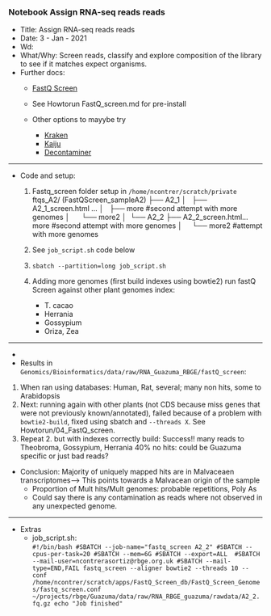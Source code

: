 ### Notebook Assign RNA-seq reads reads
- Title: Assign RNA-seq reads reads
- Date: 3 - Jan - 2021
- Wd: 
- What/Why: Screen reads, classify and explore composition of the library to see if it matches expect organisms.
- Further docs:
	- [FastQ Screen](https://www.bioinformatics.babraham.ac.uk/projects/fastq_screen/)
	- See Howtorun FastQ_screen.md for pre-install

	- Other options to mayybe try
		- [Kraken](https://ccb.jhu.edu/software/kraken/)
		- [Kaiju](https://github.com/bioinformatics-centre/kaiju)
		- [Decontaminer](https://bmcbioinformatics.biomedcentral.com/articles/10.1186/s12859-019-2684-x)
--------------------------------------------------------------
- Code and setup:

	1. Fastq_screen folder setup in `/home/ncontrer/scratch/private`
		ftqs_A2/ (FastQScreen_sampleA2)
├── A2_1
│   ├── A2_1_screen.html ...
│   ├── more #second attempt with more genomes
│  		   └── 
		more2
│ 
└── A2_2
    ├── A2_2_screen.html... 
		more #second attempt with more genomes
│ 		   └──
		more2 #attempt with more genomes     

	2. See `job_script.sh` code below

	3. `sbatch --partition=long job_script.sh`

	4. Adding more genomes (first build indexes using bowtie2)
	run fastQ Screen against other plant genomes index:
		- T. cacao
		- Herrania
		- Gossypium
		- Oriza, Zea 


----------------------------------------------------------
- 
- Results in `Genomics/Bioinformatics/data/raw/RNA_Guazuma_RBGE/fastQ_screen`:

1. When ran using databases: Human, Rat, several; many non hits, some to Arabidopsis
2. Next: running again with other plants (not CDS because miss genes that were not previously known/annotated), failed because of a problem with `bowtie2-build`, fixed using sbatch and `--threads X`. See Howtorun/04_FastQ_screen.
3. Repeat 2. but with indexes correctly build: Success!! many reads to Theobroma, Gossypium, Herrania
40% no hits: could be Guazuma specific or just bad reads?
	
- Conclusion: Majority of uniquely mapped hits are in Malvaceaen transcriptomes--> This points towards a Malvacean origin of the sample
	- Proportion of Mult hits/Mult genomes: probable repetitions, Poly As
	- Could say there is any contamination as reads where not observed in any unexpected genome.











--------------------------------------------------------------
- Extras
	- job_script.sh:<br>
	`#!/bin/bash
#SBATCH --job-name="fastq_screen A2_2"
#SBATCH --cpus-per-task=20
#SBATCH --mem=6G
#SBATCH --export=ALL 
#SBATCH --mail-user=ncontrerasortiz@rbge.org.uk
#SBATCH --mail-type=END,FAIL
fastq_screen --aligner bowtie2 --threads 10 --conf /home/ncontrer/scratch/apps/FastQ_Screen_db/FastQ_Screen_Genomes/fastq_screen.conf ~/projects/rbge/Guazuma/data/raw/RNA_RBGE_guazuma/rawdata/A2_2.fq.gz
echo "Job finished"
	`